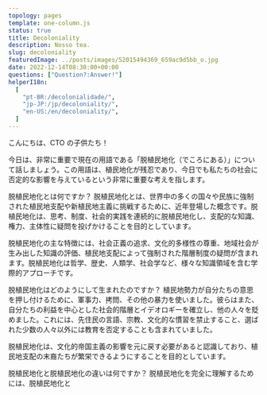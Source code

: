 ```yaml
---
topology: pages
template: one-column.js
status: true
title: Decoloniality
description: Nosso tea.
slug: decoloniality
featuredImage: ../posts/images/52015494369_659ac9d5bb_o.jpg
date: 2022-12-14T08:30:00+00:00
questions: ["Question?:Answer!"]
helperI18n:
  [
    "pt-BR:/decolonialidade/",
    "jp-JP:/jp/decoloniality/",
    "en-US:/en/decoloniality/",
  ]
---
```


こんにちは、CTO の子供たち！

今日は、非常に重要で現在の用語である「脱植民地化（でころにある）」について話しましょう。この用語は、植民地化が残忍であり、今日でも私たちの社会に否定的な影響を与えているという非常に重要な考えを指します。

脱植民地化とは何ですか？
脱植民地化とは、世界中の多くの国々や民族に強制された植民地支配や新植民地主義に挑戦するために、近年登場した概念です。脱植民地化は、思考、制度、社会的実践を連続的に脱植民地化し、支配的な知識、権力、主体性に疑問を投げかけることを目的としています。

脱植民地化の主な特徴には、社会正義の追求、文化的多様性の尊重、地域社会が生み出した知識の評価、植民地支配によって強制された階層制度の疑問が含まれます。脱植民地化は哲学、歴史、人類学、社会学など、様々な知識領域を含む学際的アプローチです。

脱植民地化はどのようにして生まれたのですか？
植民地勢力が自分たちの意思を押し付けるために、軍事力、拷問、その他の暴力を使いました。彼らはまた、自分たちの利益を中心とした社会的階層とイデオロギーを確立し、他の人々を貶めました。これには、先住民の言語、宗教、文化的な慣習を禁止すること、選ばれた少数の人々以外には教育を否定することも含まれていました。

脱植民地化は、文化的帝国主義の影響を元に戻す必要があると認識しており、植民地支配の末裔たちが繁栄できるようにすることを目的としています。

脱植民地化と脱植民地化の違いは何ですか？
脱植民地化を完全に理解するためには、脱植民地化と
